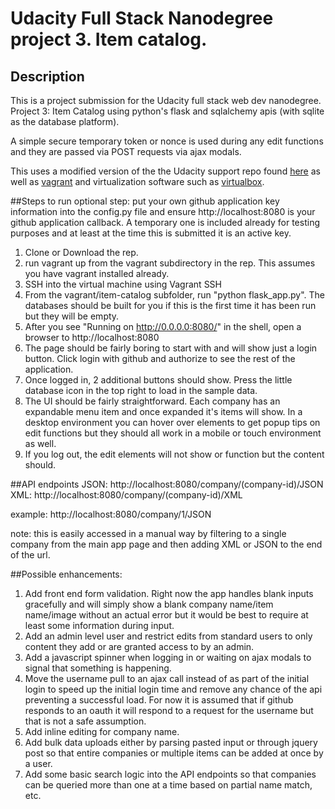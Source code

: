 # Udacity Full Stack Nanodegree project 3.  Item catalog.
## Description
This is a project submission for the Udacity full stack web dev nanodegree.  Project 3: Item Catalog using python's flask and sqlalchemy apis (with sqlite as the database platform).

A simple secure temporary token or nonce is used during any edit functions and they are passed via POST requests via ajax modals.

This uses a modified version of the the Udacity support repo found [here](http://github.com/udacity/fullstack-nanodegree-vm) as well as [vagrant](https://www.vagrantup.com/) and virtualization software such as [virtualbox](https://www.virtualbox.org/).


##Steps to run
optional step: put your own github application key information into the config.py file and ensure http://localhost:8080 is your github application callback.  A temporary one is included already for testing purposes and at least at the time this is submitted it is an active key.

1. Clone or Download the rep.
2. run vagrant up from the vagrant subdirectory in the rep.  This assumes you have vagrant installed already.
3. SSH into the virtual machine using Vagrant SSH
4. From the vagrant/item-catalog subfolder, run "python flask_app.py".  The databases should be built for you if this is the first time it has been run but they will be empty.
5. After you see "Running on http://0.0.0.0:8080/" in the shell, open a browser to http://localhost:8080
6. The page should be fairly boring to start with and will show just a login button.  Click login with github and authorize to see the rest of the application.
7. Once logged in, 2 additional buttons should show.  Press the little database icon in the top right to load in the sample data.
8. The UI should be fairly straightforward.  Each company has an expandable menu item and once expanded it's items will show.  In a desktop environment you can hover over elements to get popup tips on edit functions but they should all work in a mobile or touch environment as well.
9. If you log out, the edit elements will not show or function but the content should.

##API endpoints
JSON: http://localhost:8080/company/(company-id)/JSON
XML: http://localhost:8080/company/(company-id)/XML

example: http://localhost:8080/company/1/JSON

note: this is easily accessed in a manual way by filtering to a single company from the main app page and then adding XML or JSON to the end of the url.

##Possible enhancements:

1. Add front end form validation.  Right now the app handles blank inputs gracefully and will simply show a blank company name/item name/image without an actual error but it would be best to require at least some information during input.
2. Add an admin level user and restrict edits from standard users to only content they add or are granted access to by an admin.
3. Add a javascript spinner when logging in or waiting on ajax modals to signal that something is happening.
4. Move the username pull to an ajax call instead of as part of the initial login to speed up the initial login time and remove any chance of the api preventing a successful load.  For now it is assumed that if github responds to an oauth it will respond to a request for the username but that is not a safe assumption.
5. Add inline editing for company name.
6. Add bulk data uploads either by parsing pasted input or through jquery post so that entire companies or multiple items can be added at once by a user.
7. Add some basic search logic into the API endpoints so that companies can be queried more than one at a time based on partial name match, etc.